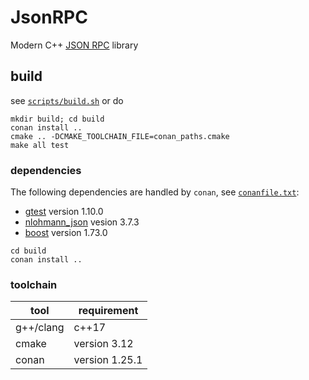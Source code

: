 # JsonRPC

Modern C++ [JSON RPC](https://www.jsonrpc.org/specification) library

## build

see [`scripts/build.sh`](scripts/build.sh) or do

```shell
mkdir build; cd build
conan install ..
cmake .. -DCMAKE_TOOLCHAIN_FILE=conan_paths.cmake
make all test
```

### dependencies

The following dependencies are handled by `conan`, see [`conanfile.txt`](conanfile.txt):

- [gtest](https://github.com/google/googletest) version 1.10.0
- [nlohmann_json](https://github.com/nlohmann/json) vesion 3.7.3
- [boost](https://www.boost.org) version 1.73.0
<!-- - [fmt](https://github.com/fmtlib/fmt) version 6.2.0 -->

``` shell
cd build
conan install ..
```

### toolchain

| tool      | requirement    |
| --------- | -------------- |
| g++/clang | c++17          |
| cmake     | version 3.12   |
| conan     | version 1.25.1 |
